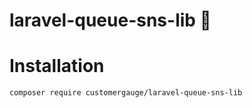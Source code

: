 # laravel-queue-sns-lib 📡

# Installation

```bash
composer require customergauge/laravel-queue-sns-lib
```